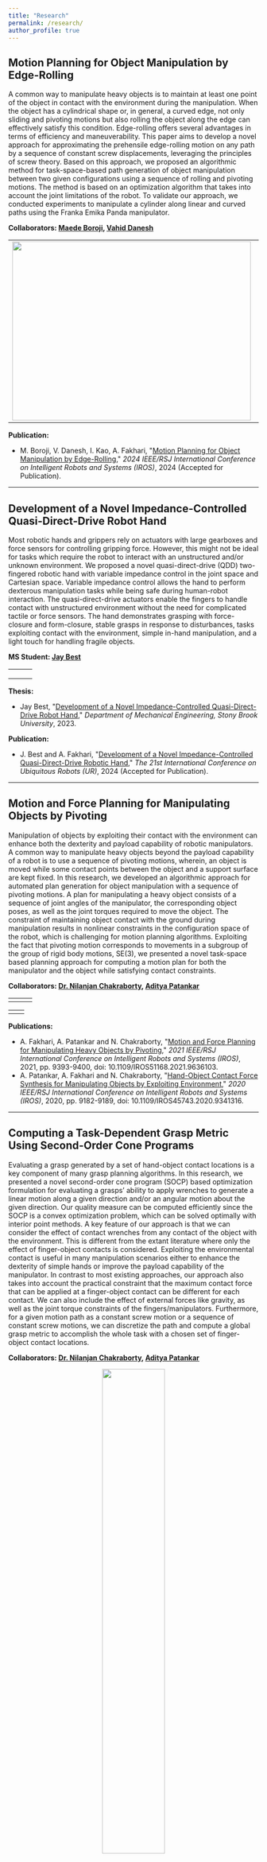 ```yaml
---
title: "Research"
permalink: /research/
author_profile: true
---
```


## Motion Planning for Object Manipulation by Edge-Rolling
A common way to manipulate heavy objects is to maintain at least one point of the object in contact with the environment during the manipulation. When the object has a cylindrical shape or, in general, a curved edge, not only sliding and pivoting motions but also rolling the object along the edge can effectively satisfy this condition. Edge-rolling offers several advantages in terms of efficiency and maneuverability. This paper aims to develop a novel approach for approximating the prehensile edge-rolling motion on any path by a sequence of constant screw displacements, leveraging the principles of screw theory. Based on this approach, we proposed an algorithmic method for task-space-based path generation of object manipulation between two given configurations using a sequence of rolling and pivoting motions. The method is based on an optimization algorithm that takes into account the joint limitations of the robot. To validate our approach, we conducted experiments to manipulate a cylinder along linear and curved paths using the Franka Emika Panda manipulator.

**Collaborators: [Maede Boroji](https://www.linkedin.com/in/maede-boroji-558ba51a5/), [Vahid Danesh](https://www.linkedin.com/in/vahid-danesh/)**

<table style="height:auto; width:auto;" cellspacing="0" cellpadding="0">
  <tr>
    <td><img src="https://raw.githubusercontent.com/aminfakhari/aminfakhari.github.io/master/_pages/research/EdgeRolling.png" width=480 height=360 alt=""></td>
    <td><img src="https://raw.githubusercontent.com/aminfakhari/aminfakhari.github.io/master/_pages/research/EdgeRolling_BackAndForthPath.gif" width=auto height=auto alt=""></td>
    <td><img src="https://raw.githubusercontent.com/aminfakhari/aminfakhari.github.io/master/_pages/research/EdgeRolling_FullCirclePath.gif" width=auto height=auto alt=""></td>
	<!---
	<td><img src="https://raw.githubusercontent.com/aminfakhari/aminfakhari.github.io/master/_pages/research/EdgeRolling_HalfCirclePath.gif" width=auto height=auto alt=""></td>
	--->
  </tr>
</table>

**Publication:**
- M. Boroji, V. Danesh, I. Kao, A. Fakhari, "[Motion Planning for Object Manipulation by Edge-Rolling](https://arxiv.org/pdf/2410.09301)," *2024 IEEE/RSJ International Conference on Intelligent Robots and Systems (IROS)*, 2024 (Accepted for Publication).

<hr>

## Development of a Novel Impedance-Controlled Quasi-Direct-Drive Robot Hand
Most robotic hands and grippers rely on actuators with large gearboxes and force sensors for controlling gripping force. However, this might not be ideal for tasks which require the robot to interact with an unstructured and/or unknown environment. We proposed a novel quasi-direct-drive (QDD) two-fingered robotic hand with variable impedance control in the joint space and Cartesian space. Variable impedance control allows the hand to perform dexterous manipulation tasks while being safe during human-robot interaction. The quasi-direct-drive actuators enable the fingers to handle contact with unstructured environment without the need for complicated tactile or force sensors. The hand demonstrates grasping with force-closure and form-closure, stable grasps in response to disturbances, tasks exploiting contact with the environment, simple in-hand manipulation, and a light touch for handling fragile objects.

**MS Student: [Jay Best](https://www.linkedin.com/in/jay--best/)**

<table style="height:auto; width:auto;" cellspacing="0" cellpadding="0">
  <tr>
    <td><img src="https://raw.githubusercontent.com/aminfakhari/aminfakhari.github.io/master/_pages/research/In-Hand_Manipulation_RubberBall.gif" width=auto height=auto alt=""></td>
    <td><img src="https://raw.githubusercontent.com/aminfakhari/aminfakhari.github.io/master/_pages/research/Smack_and_Snatch_Egg.gif" width=auto height=auto alt=""></td>
	<td><img src="https://raw.githubusercontent.com/aminfakhari/aminfakhari.github.io/master/_pages/research/Picking_up_a_Coin.gif" width=auto height=auto alt=""></td>
  </tr>
  <tr>
    <td><img src="https://raw.githubusercontent.com/aminfakhari/aminfakhari.github.io/master/_pages/research/Grasp_in_Response_to_Disturbance.gif" width=auto height=auto alt=""></td>
    <td><img src="https://raw.githubusercontent.com/aminfakhari/aminfakhari.github.io/master/_pages/research/In-Hand_Manipulation_Pushing.gif" width=auto height=auto alt=""></td>
	<td><img src="https://raw.githubusercontent.com/aminfakhari/aminfakhari.github.io/master/_pages/research/Grasping_Egg.gif" width=auto height=auto alt=""></td>
  </tr>
  <tr>
    <td><img src="https://raw.githubusercontent.com/aminfakhari/aminfakhari.github.io/master/_pages/research/Opening_WaterBottle.gif" width=auto height=auto alt=""></td>
    <td><img src="https://raw.githubusercontent.com/aminfakhari/aminfakhari.github.io/master/_pages/research/FormClosure.gif" width=auto height=auto alt=""></td>
	<td><img src="https://raw.githubusercontent.com/aminfakhari/aminfakhari.github.io/master/_pages/research/Grasping_Card.gif" width=auto height=auto alt=""></td>
  </tr>
</table>

**Thesis:**
- Jay Best, "[Development of a Novel Impedance-Controlled Quasi-Direct-Drive Robot Hand](https://arxiv.org/pdf/2308.10409.pdf)," *Department of Mechanical Engineering, Stony Brook University*, 2023.

**Publication:**
- J. Best and A. Fakhari, "[Development of a Novel Impedance-Controlled Quasi-Direct-Drive Robotic Hand](https://arxiv.org/abs/2405.18730)," *The 21st International Conference on Ubiquitous Robots (UR)*, 2024 (Accepted for Publication).

<hr>

## Motion and Force Planning for Manipulating Objects by Pivoting
Manipulation of objects by exploiting their contact with the environment can enhance both the dexterity and payload capability of robotic manipulators. A common way to manipulate heavy objects beyond the payload capability of a robot is to use a sequence of pivoting motions, wherein, an object is moved while some contact points between the object and a support surface are kept fixed. In this research, we developed an algorithmic approach for automated plan generation for object manipulation with a sequence of pivoting motions. A plan for manipulating a heavy object consists of a sequence of joint angles of the manipulator, the corresponding object poses, as well as the joint torques required to move the object. The constraint of maintaining object contact with the ground during manipulation results in nonlinear constraints in the configuration space of the robot, which is challenging for motion planning algorithms. Exploiting the fact that pivoting motion corresponds to movements in a subgroup of the group of rigid body motions, SE(3), we presented a novel task-space based planning approach for computing a motion plan for both the manipulator and the object while satisfying contact constraints.

**Collaborators: [Dr. Nilanjan Chakraborty](https://me.stonybrook.edu/people/faculty/Chakraborty_Nilanjan.php), [Aditya Patankar](https://www.linkedin.com/in/adityapatankar/)**

<table style="height:auto; width:auto;" cellspacing="0" cellpadding="0">
  <tr>
    <td><img src="https://raw.githubusercontent.com/aminfakhari/aminfakhari.github.io/master/_pages/research/Manipulation_Pivoting.gif" width=auto height=auto alt=""></td>
    <td><img src="https://raw.githubusercontent.com/aminfakhari/aminfakhari.github.io/master/_pages/research/Cuboid.gif" width=auto height=auto alt=""></td>
    <td><img src="https://raw.githubusercontent.com/aminfakhari/aminfakhari.github.io/master/_pages/research/Cylinder.gif" width=auto height=auto alt=""></td>
  </tr>
</table>

<table style="height:auto; width:auto;" cellspacing="0" cellpadding="0">
  <tr>
    <td><img src="https://raw.githubusercontent.com/aminfakhari/aminfakhari.github.io/master/_pages/research/Panda_Cuboid.gif" width=auto height=auto alt=""></td>
    <td><img src="https://raw.githubusercontent.com/aminfakhari/aminfakhari.github.io/master/_pages/research/Panda_Cylinder.gif" width=auto height=auto alt=""></td>
  </tr>
</table>

**Publications:**
- A. Fakhari, A. Patankar and N. Chakraborty, "[Motion and Force Planning for Manipulating Heavy Objects by Pivoting](https://ieeexplore.ieee.org/document/9636103)," *2021 IEEE/RSJ International Conference on Intelligent Robots and Systems (IROS)*, 2021, pp. 9393-9400, doi: 10.1109/IROS51168.2021.9636103.
- A. Patankar, A. Fakhari and N. Chakraborty, "[Hand-Object Contact Force Synthesis for Manipulating Objects by Exploiting Environment](https://ieeexplore.ieee.org/document/9341316)," *2020 IEEE/RSJ International Conference on Intelligent Robots and Systems (IROS)*, 2020, pp. 9182-9189, doi: 10.1109/IROS45743.2020.9341316.

<hr>


## Computing a Task-Dependent Grasp Metric Using Second-Order Cone Programs
Evaluating a grasp generated by a set of hand-object contact locations is a key component of many grasp planning algorithms. In this research, we presented a novel second-order cone program (SOCP) based optimization formulation for evaluating a grasps’ ability to apply wrenches to generate a linear motion along a given direction and/or an angular motion about the given direction. Our quality measure can be computed efficiently since the SOCP is a convex optimization problem, which can be solved optimally with interior point methods. A key feature of our approach is that we can consider the effect of contact wrenches from any contact of the object with the environment. This is different from the extant literature where only the effect of finger-object contacts is considered. Exploiting the environmental contact is useful in many manipulation scenarios either to enhance the dexterity of simple hands or improve the payload capability of the manipulator. In contrast to most existing approaches, our approach also takes into account the practical constraint that the maximum contact force that can be applied at a finger-object contact can be different for each contact. We can also include the effect of external forces like gravity, as well as the joint torque constraints of the fingers/manipulators. Furthermore, for a given motion path as a constant screw motion or a sequence of constant screw motions, we can discretize the path and compute a global grasp metric to accomplish the whole task with a chosen set of finger-object contact locations.

**Collaborators: [Dr. Nilanjan Chakraborty](https://me.stonybrook.edu/people/faculty/Chakraborty_Nilanjan.php), [Aditya Patankar](https://www.linkedin.com/in/adityapatankar/)**

<center>
<img src="https://raw.githubusercontent.com/aminfakhari/aminfakhari.github.io/master/_pages/research/Examples.png" style="width: 50%; height: 50%;" alt="">
</center>

**Publication:**
- A. Fakhari, A. Patankar, J. Xie and N. Chakraborty, "[Computing a Task-Dependent Grasp Metric Using Second-Order Cone Programs](https://ieeexplore.ieee.org/document/9636197)," *2021 IEEE/RSJ International Conference on Intelligent Robots and Systems (IROS)*, 2021, pp. 4009-4016, doi: 10.1109/IROS51168.2021.9636197.

<hr>


## Development of Realistic Pressure Distribution and FLS for Soft-Finger Contact Interface of Robotic Hands
Various models have been presented for pressure distribution in the contact interface of a soft finger and object in the literature. These models have been proposed without considering the effect of the tangential forces which are usually exerted in the contact interface of a soft finger and object during grasping and manipulation. Having an accurate pressure distribution model across the contact interface is important for designing tactile sensors and improving the modeling of the friction limit surface (FLS). In this project, a new and more accurate model was proposed to describe the asymmetry of the pressure distribution in the contact interface of a hemispherical soft finger under both normal and tangential forces. According to the proposed pressure distribution model in this study, an improved and more accurate FLS was presented. This new model can provide a more accurate tool for the analysis of grasping and manipulation involving soft contact interface.

**Collaborators: [Dr. Imin Kao](https://me.stonybrook.edu/people/faculty/Kao_Imin.php), [Dr. Mehdi Keshmiri](https://keshmiri.iut.ac.ir/)**

<center>
<img src="https://raw.githubusercontent.com/aminfakhari/aminfakhari.github.io/master/_pages/research/PressureDistributionSVG.svg" style="width: 50%; height: 50%;" alt="">
</center>

**Publication:**
- A. Fakhari, M. Keshmiri, and I. Kao, "[Development of Realistic Pressure Distribution and Friction Limit Surface for Soft-Finger Contact Interface of Robotic Hands](https://link.springer.com/article/10.1007/s10846-015-0267-2)," *Journal of Intelligent and Robotic Systems*, vol. 82, iss. 1, pp. 39-50, 2016.


<hr>

## Dynamic Modeling and Control of Planar Slippage in Object Grasping and Manipulation Using Robotic Soft Fingers
Slippage occurrence has an important role in stable and robust object grasping and manipulation. However, in the majority of prior research on soft finger manipulation, the presence of the slippage between fingers and objects has been ignored. In this research, a general method for dynamic modeling of planar slippage was presented. In this method, different states of planar contact were replaced with a second-order differential equation. This kind of formulation of the system dynamics facilitates the design of model-based controllers to cancel the undesired slippage that occurs between the soft tip and object during the manipulation.

**Collaborators: [Dr. Imin Kao](https://me.stonybrook.edu/people/faculty/Kao_Imin.php), [Dr. Mehdi Keshmiri](https://keshmiri.iut.ac.ir/)**

**Publications:**
- A. Fakhari, I. Kao, and M. Keshmiri, "[Modeling and Control of Planar Slippage in Object Manipulation Using Robotic Soft Fingers](https://robomechjournal.springeropen.com/articles/10.1186/s40648-019-0143-0)," *ROBOMECH Journal*, vol. 6, iss. 15, 2019.
- A. Fakhari, M. Keshmiri, I. Kao, and S. Hadian Jazi, "[Slippage Control in Soft Finger Grasping and Manipulation](https://www.tandfonline.com/doi/abs/10.1080/01691864.2015.1105149)," *Advanced Robotics*, vol. 30, iss. 2, pp. 97-108, 2016.
- A. Fakhari, M. Keshmiri, "[Slippage Dynamic Modeling in Object Grasping and Manipulation with Soft Fingers](https://mme.modares.ac.ir/article-15-5180-en.html)," *Modares Mechanical Engineering*, vol. 15, no. 8, pp. 332-340, 2015.
- A. Fakhari, M. Keshmiri, M. Keshmiri, "[Dynamic Modeling and Slippage Analysis in Object Manipulation by Soft Fingers](https://asmedigitalcollection.asme.org/IMECE/proceedings-abstract/IMECE2014/46476/V04AT04A056/262923)," *ASME International Mechanical Engineering Congress & Exposition (IMECE)*, Montreal, Quebec, Canada, Nov. 2014.

<hr>

## LinBot – Design, Analysis, and Field Test of a Novel Power Transmission Lines Inspection Robot
In this research, design, analysis, and field test of an innovative inspection robot (which is named LinBot) for highvoltage power transmission lines are investigated. This robot is utilized for moving on ground wires of transmission lines with the aim of inspection and fault detection of phase lines. Thanks to active and passive mechanisms designed in this robot, it is able to surmount all different ground wire obstacles including warning balls, clamps, and tower tips, and this is a unique capability of this robot among all other line inspection robots. The active mechanisms comprise four vertical rollers attached to the robot chassis by four arms, three horizontal rollers, and six mechanisms to control the vertical position of these horizontal rollers. Moreover, four sets of rotational springs and dampers are located in the joints of vertical rollers arms as passive mechanisms. To validate stability and feasibility of the robot in obstacle surmount and achieve the best selection for the robot required motors, a simulation study in MSC ADAMS software is conducted. The dynamical behavior of the robot including the motors torques is presented based on the simulation results. Furthermore, effect of wind on the stability of the robot is studied. Finally, practical performance of robot prototype manufactured in a laboratory is evaluated in the real field experimentally.

<table style="height:auto; width:auto;" cellspacing="0" cellpadding="0">
  <tr>
    <td><img src="https://raw.githubusercontent.com/aminfakhari/aminfakhari.github.io/master/_pages/research/LinBot/LinBot_Idea.png" width=auto height=auto alt=""></td>
	<td><img src="https://raw.githubusercontent.com/aminfakhari/aminfakhari.github.io/master/_pages/research/LinBot/LinBot.jpg" width=auto height=auto alt=""></td>
  </tr>
</table>
<center>
	<img src="https://raw.githubusercontent.com/aminfakhari/aminfakhari.github.io/master/_pages/research/LinBot/LinBotSimulation.gif" style="width: 50%; height: 50%;" alt="">
</center>

**Publications:**
- A. Fakhari and A. Mostashfi, "[LinBot - Design, Analysis, and Field Test of a Novel Power Transmission Lines Inspection Robot](https://ieeexplore.ieee.org/document/9071839)," *2019 7th International Conference on Robotics and Mechatronics (ICRoM)*, 2019, pp. 132-137, doi: 10.1109/ICRoM48714.2019.9071839.
- A. Mostashfi, A. Fakhari, and M.A. Badri, "[Simulation and Experimental Validation of a New Cable Inspection Robot for High Voltage Lines](http://sjme.journals.sharif.edu/article_6309.html?lang=en)," *Mechanical Engineering Sharif*, vol. 31-3, no. 2, pp. 25-32, 2015.
- A. Mostashfi, A. Fakhari, and M.A. Badri, "[A Novel Design of Inspection Robot for High-Voltage Power Lines](https://www.emerald.com/insight/content/doi/10.1108/IR-08-2013-386/full/html)," *Industrial Robot: An International Journal*, vol. 41, no. 2, pages 166–175, 2014.
- A. Mostashfi, A. Fakhari, M. Sakkak, M. Sadeghi, and M.A. Badri, "Inspection Robot for High-Voltage Power Lines," IR Registration No. 81449, Tehran, Iran, Dec. 18, 2013.
<hr>

## Trajectory Planning of Walking with Different Step Lengths of a Seven-Link Biped Robot: ##
Most of the essential parameters of human walking can be captured with a seven-link planar biped robot. In this project, dynamics modeling and trajectory planning of a seven-link planar biped robot walking on level ground with a ditch or stairs were studied. The hip and foot trajectories were designed in Cartesian space using polynomial interpolation such that to vanish the impact effect of feet with the ground. The key parameters of the hip joint trajectory in the x-axis direction were obtained using boundaries of biped stable region during the walking to satisfy the dynamic stability of the robot. The highest position of the swing foot ankle joint in the x- and z-axis direction was optimized with two different fitness functions. A novel method for trajectory planning of walking with different step lengths, uses for online trajectory planning, was proposed. Moreover, the effectiveness of the proposed method was verified by simulation and experimental results.

<center>
	<img src="https://raw.githubusercontent.com/aminfakhari/aminfakhari.github.io/master/_pages/research/Biped/Biped_Robot.gif" style="width: 50%; height: 50%;" alt="">
</center>


**Publications:**
- A. Fattah and A. Fakhari, "[Trajectory Planning of Walking with Different Step Lengths of a Seven-Link Biped Robot](https://asmedigitalcollection.asme.org/IDETC-CIE/proceedings-abstract/IDETC-CIE2010/44106/1361/356930)," *ASME International Design Engineering Technical Conferences & Computers and Information in Engineering Conference (IDETC/CIE)*, Montreal, Quebec, Canada, Aug. 2010. 
- A. Fattah, A. Fakhari, and S. Behbahani, "[Dynamics Modeling and Trajectory Planning of a Seven-Link Planar Biped Robot](https://www.researchgate.net/publication/260772830_Dynamics_Modeling_and_Trajectory_Planning_of_a_Seven-Link_Planar_Biped_Robot)," *17th Annual (International) Conference on Mechanical Engineering (ISME)*, Tehran, Iran, May 2009.

<hr>

<!---
bgcolor="#000000" 
bordercolor="#ffffff" 
<video src="https://raw.githubusercontent.com/aminfakhari/aminfakhari.github.io/master/_pages/research/ObjectGaiting.mp4" controls="controls" style="max-width: 730px;">
</video>

![](https://raw.githubusercontent.com/aminfakhari/aminfakhari.github.io/master/_pages/research/ObjectGaiting.gif)
--->
